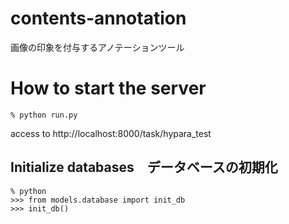 # contents-annotation

画像の印象を付与するアノテーションツール


# How to start the server

```
% python run.py
```

access to http://localhost:8000/task/hypara_test


## Initialize databases　データベースの初期化

```
% python
>>> from models.database import init_db
>>> init_db()
```
